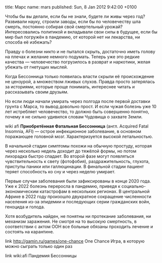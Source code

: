 title: Марс
name: mars
published: Sun, 8 Jan 2012 9:42:00 +0100

Чтобы бы вы делали, если бы не знали, будете ли живы через год? Развивали науку, строили заводы, если бы по человечеству шла смерть, постоянно собирая свой смертельный урожай? Интересовались политикой и вкладывали свои силы в будущее, если бы мир был погружён в пандемию, от которой нет ни лекарства, ни способа её избежать?

Правду о болезни никто и не пытался скрыть, достаточно иметь голову на плечах и желание немного подумать. Теперь уже это редкие качества — человечество погрузилось в разврат и наркотики, желая убежать от гнетущих мыслей.

Когда Бессонница только появилась власти скрыли её происхождение не цензурой, а множеством лживых слухов. Правда просто затерялась за историями, которые проще понимать, интереснее читать и рассказывать своим друзьям.

Но если люди начали умирать через полгода после первой доставки грунта с Марса, то вывод довольно прост. И если чужая болезнь уже 10 лет истребляет человечество, то должно быть совершенно понятно, почему я не сильно удивился словам Чудовища о захвате Земли.

wiki afi
  **Приобретённая Фатальная Бессонница** (англ. Acquired Fatal Insomnia, AFI) — острое инфекционное заболевание, в основном поражающее головной мозг. Характеризуется высокой летальностью.

  В начальной стадии симптомы похожи на обычную простуду, которая через несколько недель доходит до тяжёлой формы, но потом лихорадка быстро спадает. Во второй фазе могут появляться чувствительность к свету (фотофобия), раздражительность, глухота, приступы паники или галлюцинации. В финальной стадии пациент теряет способность ко сну и через неделю умирает.

  Первые случаи заболевания были зафиксированы в конце 2020 года. Уже к 2022 болезнь переросла в пандемию, приведя к социально-экономическим катастрофам в нескольких регионах. В центральной Африке в 2022 году произошло двукратное сокращение численности населения из-за эпидемии и последующих серии гражданских войн, геноцида и голода.

  Хотя возбудитель найден, не понятны ни протекание заболевания, ни механизм заражения. Не смотря на то высокую смертность, в соответствии с актом ООН все больные обязаны проходить лечение и состоять на карантине.

link
  http://gamin.ru/games/one-chance
  One Chance
  Игра, в которую можно сыграть только один раз

link
  wiki:afi
  Пандемия Бессонницы
